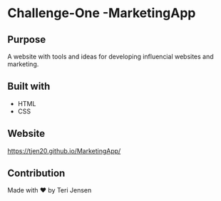 # Challenge-One -MarketingApp

## Purpose
A website with tools and ideas for developing influencial websites and marketing.

## Built with
* HTML
* CSS

## Website
https://tjen20.github.io/MarketingApp/

## Contribution
Made with ❤️ by Teri Jensen
